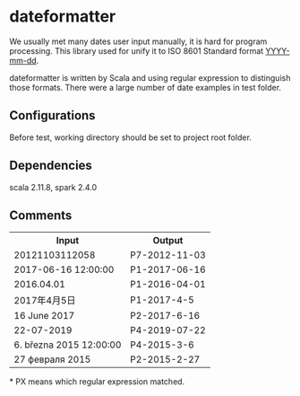 # dateformatter

We usually met many dates user input manually, it is hard for program processing. This library used for unify it to ISO 8601 Standard format [YYYY-mm-dd](https://en.wikipedia.org/wiki/ISO_8601).

dateformatter is written by Scala and using regular expression to distinguish those formats. There were a large number of date examples in test folder.

## Configurations
Before test, working directory should be set to project root folder.

## Dependencies
scala 2.11.8, spark 2.4.0

## Comments
<table style="width:100%">
  <tr>
    <th>Input</th>
    <th>Output</th>
  </tr>
  <tr>
    <td>20121103112058</td>
    <td>P7-2012-11-03</td>
  </tr>
  <tr>
    <td>2017-06-16 12:00:00</td>
    <td>P1-2017-06-16</td>
  </tr>
  <tr>
    <td>2016.04.01</td>
    <td>P1-2016-04-01</td>
  </tr>
  <tr>
    <td>2017年4月5日</td>
    <td>P1-2017-4-5</td>
  </tr>
  <tr>
    <td>16 June 2017</td>
    <td>P2-2017-6-16</td>
  </tr>
  <tr>
    <td>22-07-2019</td>
    <td>P4-2019-07-22</td>
  </tr>
  <tr>
    <td>6. března 2015 12:00:00</td>
    <td>P4-2015-3-6</td>
  </tr>
  <tr>
    <td>27 февраля 2015</td>
    <td>P2-2015-2-27</td>
  </tr>
</table>
* PX  means which regular expression matched.
